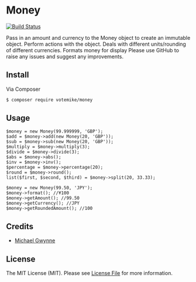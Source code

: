 # Money

[![Build Status](https://travis-ci.org/votemike/money.svg?branch=master)](https://travis-ci.org/votemike/money)

Pass in an amount and currency to the Money object to create an immutable object. Perform actions with the object.
Deals with different units/rounding of different currencies.
Formats money for display
Please use GitHub to raise any issues and suggest any improvements.

## Install

Via Composer

``` bash
$ composer require votemike/money
```

## Usage

```
$money = new Money(99.999999, 'GBP');
$add = $money->add(new Money(20, 'GBP'));
$sub = $money->sub(new Money(20, 'GBP'));
$multiply = $money->multiply(3);
$divide = $money->divide(3);
$abs = $money->abs();
$inv = $money->inv();
$percentage = $money->percentage(20);
$round = $money->round();
list($first, $second, $third) = $money->split(20, 33.33);

$money = new Money(99.50, 'JPY');
$money->format(); //¥100
$money->getAmount(); //99.50
$money->getCurrency(); //JPY
$money->getRoundedAmount(); //100
```

## Credits

- [Michael Gwynne](http://www.votemike.co.uk)

## License

The MIT License (MIT). Please see [License File](LICENSE.md) for more information.

[link-author]: https://github.com/votemike

